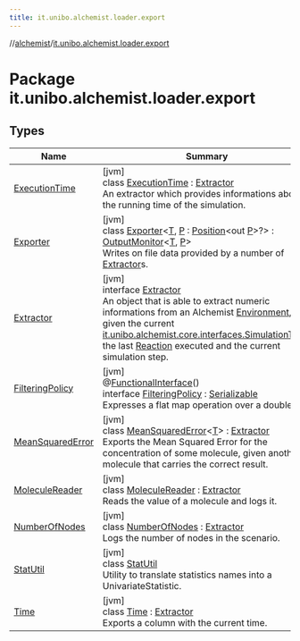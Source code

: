 ```yaml
---
title: it.unibo.alchemist.loader.export
---
```

//[alchemist](../../index.html)/[it.unibo.alchemist.loader.export](index.html)



# Package it.unibo.alchemist.loader.export



## Types


| Name | Summary |
|---|---|
| [ExecutionTime](-execution-time/index.html) | [jvm]<br>class [ExecutionTime](-execution-time/index.html) : [Extractor](-extractor/index.html)<br>An extractor which provides informations about the running time of the simulation. |
| [Exporter](-exporter/index.html) | [jvm]<br>class [Exporter](-exporter/index.html)<[T](-exporter/index.html), [P](-exporter/index.html) : [Position](../it.unibo.alchemist.model.interfaces/-position/index.html)<out [P](../it.unibo.alchemist.loader.shapes/-circle/index.html)>?> : [OutputMonitor](../it.unibo.alchemist.boundary.interfaces/-output-monitor/index.html)<[T](../it.unibo.alchemist.loader.deployments/-deployment/get-associated-linking-rule.html), [P](../it.unibo.alchemist.loader.shapes/-circle/index.html)> <br>Writes on file data provided by a number of [Extractor](-extractor/index.html)s. |
| [Extractor](-extractor/index.html) | [jvm]<br>interface [Extractor](-extractor/index.html)<br>An object that is able to extract numeric informations from an Alchemist [Environment](../it.unibo.alchemist.model.interfaces/-environment/index.html), given the current [it.unibo.alchemist.core.interfaces.Simulation](../it.unibo.alchemist.core.interfaces/-simulation/index.html)[Time](../it.unibo.alchemist.model.interfaces/-time/index.html), the last [Reaction](../it.unibo.alchemist.model.interfaces/-reaction/index.html) executed and the current simulation step. |
| [FilteringPolicy](-filtering-policy/index.html) | [jvm]<br>@[FunctionalInterface](https://docs.oracle.com/javase/8/docs/api/java/lang/FunctionalInterface.html)()<br>interface [FilteringPolicy](-filtering-policy/index.html) : [Serializable](https://docs.oracle.com/javase/8/docs/api/java/io/Serializable.html)<br>Expresses a flat map operation over a double. |
| [MeanSquaredError](-mean-squared-error/index.html) | [jvm]<br>class [MeanSquaredError](-mean-squared-error/index.html)<[T](-mean-squared-error/index.html)> : [Extractor](-extractor/index.html)<br>Exports the Mean Squared Error for the concentration of some molecule, given another molecule that carries the correct result. |
| [MoleculeReader](-molecule-reader/index.html) | [jvm]<br>class [MoleculeReader](-molecule-reader/index.html) : [Extractor](-extractor/index.html)<br>Reads the value of a molecule and logs it. |
| [NumberOfNodes](-number-of-nodes/index.html) | [jvm]<br>class [NumberOfNodes](-number-of-nodes/index.html) : [Extractor](-extractor/index.html)<br>Logs the number of nodes in the scenario. |
| [StatUtil](-stat-util/index.html) | [jvm]<br>class [StatUtil](-stat-util/index.html)<br>Utility to translate statistics names into a UnivariateStatistic. |
| [Time](-time/index.html) | [jvm]<br>class [Time](-time/index.html) : [Extractor](-extractor/index.html)<br>Exports a column with the current time. |

